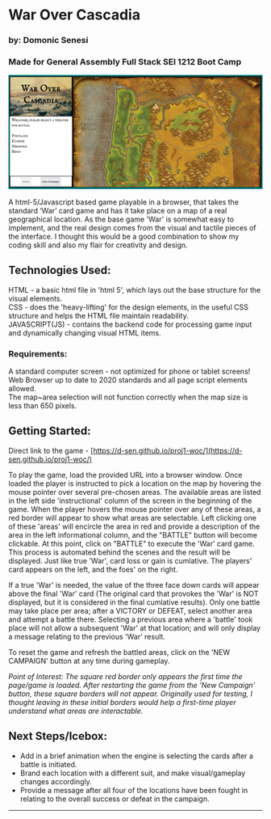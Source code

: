 # War Over Cascadia

### by: Domonic Senesi

### Made for General Assembly Full Stack SEI 1212 Boot Camp

![Screenshot](https://github.com/D-Sen/proj1-woc/blob/main/images/screenshot.png)

A html-5/Javascript based game playable in a browser, that takes the standard ‘War’ card game and has it take place on a map of a real geographical location. As the base game 'War' is somewhat easy to implement, and the real design comes from the visual and tactile pieces of the interface. I thought this would be a good combination to show my coding skill and also my flair for creativity and design.



## Technologies Used:
HTML - a basic html file in 'html 5', which lays out the base structure for the visual elements. <br />
CSS - does the 'heavy-lifting' for the design elements, in the useful CSS structure and helps the HTML file maintain readability. <br />
JAVASCRIPT(JS) - contains the backend code for processing game input and dynamically changing visual HTML items. <br />

### Requirements: 
A standard computer screen - not optimized for phone or tablet screens! <br />
Web Browser up to date to 2020 standards and all page script elements allowed. <br />
The map~area selection will not function correctly when the map size is less than 650 pixels.

## Getting Started:

Direct link to the game - 
[https://d-sen.github.io/proj1-woc/](https://d-sen.github.io/proj1-woc/)

To play the game, load the provided URL into a browser window. Once loaded the player is instructed to pick a location on the map by hovering the mouse pointer over  several pre-chosen areas. The available areas are listed in the left side 'instructional' column of the screen in the beginning of the game. When the player hovers the mouse pointer over any of these areas, a red border will appear to show what areas are selectable. Left clicking one of these 'areas' will encircle the area in red and provide a description of the area in the left informational column, and the "BATTLE" button will become clickable. At this point, click on "BATTLE" to execute the 'War' card game. This process is automated behind the scenes and the result will be displayed. Just like true 'War', card loss or gain is cumlative. The players' card appears on the left, and the foes' on the right.

If a true 'War' is needed, the value of the three face down cards will appear above the final 'War' card (The original card that provokes the 'War' is NOT displayed, but it is considered in the final cumlative results). Only one battle may take place per area; after a VICTORY or DEFEAT, select another area and attempt a battle there. Selecting a previous area where a 'battle' took place will not allow a subsequent 'War' at that location; and will only display a message relating to the previous 'War' result.

To reset the game and refresh the battled areas, click on the 'NEW CAMPAIGN' button at any time during gameplay.
 
_Point of Interest: The square red border only appears the first time the page/game is loaded. After restarting the game from the 'New Campaign' button, these square borders will not appear. Originally used for testing, I thought leaving in these initial borders would help a first-time player understand what areas are interactable._


## Next Steps/Icebox:
* Add in a brief animation when the engine is selecting the cards after a battle is initiated.
* Brand each location with a different suit, and make visual/gameplay changes accordingly.
* Provide a message after all four of the locations have been fought in relating to the overall success or defeat in the campaign.

***

